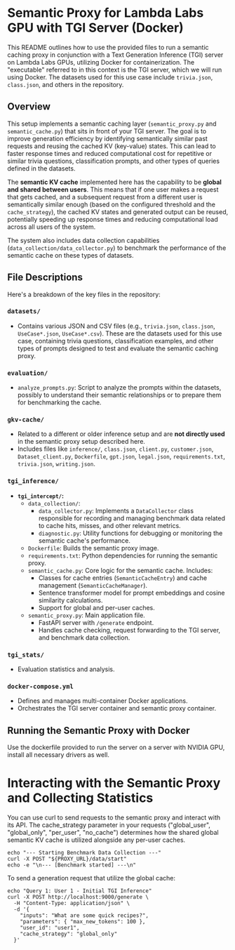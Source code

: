 # Semantic Proxy for Lambda Labs GPU with TGI Server (Docker)

This README outlines how to use the provided files to run a semantic caching proxy in conjunction with a Text Generation Inference (TGI) server on Lambda Labs GPUs, utilizing Docker for containerization. The "executable" referred to in this context is the TGI server, which we will run using Docker. The datasets used for this use case include `trivia.json`, `class.json`, and others in the repository.

## Overview

This setup implements a semantic caching layer (`semantic_proxy.py` and `semantic_cache.py`) that sits in front of your TGI server. The goal is to improve generation efficiency by identifying semantically similar past requests and reusing the cached KV (key-value) states. This can lead to faster response times and reduced computational cost for repetitive or similar trivia questions, classification prompts, and other types of queries defined in the datasets.

The **semantic KV cache** implemented here has the capability to be **global and shared between users**. This means that if one user makes a request that gets cached, and a subsequent request from a different user is semantically similar enough (based on the configured threshold and the `cache_strategy`), the cached KV states and generated output can be reused, potentially speeding up response times and reducing computational load across all users of the system.

The system also includes data collection capabilities (`data_collection/data_collector.py`) to benchmark the performance of the semantic cache on these types of datasets.

## File Descriptions

Here's a breakdown of the key files in the repository:

### `datasets/`
- Contains various JSON and CSV files (e.g., `trivia.json`, `class.json`, `UseCase*.json`, `UseCase*.csv`). These are the datasets used for this use case, containing trivia questions, classification examples, and other types of prompts designed to test and evaluate the semantic caching proxy.

### `evaluation/`
- `analyze_prompts.py`: Script to analyze the prompts within the datasets, possibly to understand their semantic relationships or to prepare them for benchmarking the cache.

### `gkv-cache/`
- Related to a different or older inference setup and are **not directly used** in the semantic proxy setup described here.
- Includes files like `inference/`, `class.json`, `client.py`, `customer.json`, `Dataset_client.py`, `Dockerfile`, `gpt.json`, `legal.json`, `requirements.txt`, `trivia.json`, `writing.json`.

### `tgi_inference/`
- **`tgi_intercept/`:**
  - `data_collection/`:
    - `data_collector.py`: Implements a `DataCollector` class responsible for recording and managing benchmark data related to cache hits, misses, and other relevant metrics.
    - `diagnostic.py`: Utility functions for debugging or monitoring the semantic cache's performance.
  - `Dockerfile`: Builds the semantic proxy image.
  - `requirements.txt`: Python dependencies for running the semantic proxy.
  - `semantic_cache.py`: Core logic for the semantic cache. Includes:
    - Classes for cache entries (`SemanticCacheEntry`) and cache management (`SemanticCacheManager`).
    - Sentence transformer model for prompt embeddings and cosine similarity calculations.
    - Support for global and per-user caches.
  - `semantic_proxy.py`: Main application file. 
    - FastAPI server with `/generate` endpoint.
    - Handles cache checking, request forwarding to the TGI server, and benchmark data collection.

### `tgi_stats/`
- Evaluation statistics and analysis.

### `docker-compose.yml`
- Defines and manages multi-container Docker applications.
- Orchestrates the TGI server container and semantic proxy container.

## Running the Semantic Proxy with Docker

Use the dockerfile provided to run the server on a server with NVIDIA GPU, install all necessary drivers as well.

# Interacting with the Semantic Proxy and Collecting Statistics
You can use curl to send requests to the semantic proxy and interact with its API. The cache_strategy parameter in your requests ("global_user", "global_only", "per_user", "no_cache") determines how the shared global semantic KV cache is utilized alongside any per-user caches.


```
echo "--- Starting Benchmark Data Collection ---"
curl -X POST "${PROXY_URL}/data/start"
echo -e "\n--- [Benchmark started] ---\n"
```

To send a generation request that utilize the global cache:
```
echo "Query 1: User 1 - Initial TGI Inference"
curl -X POST http://localhost:9000/generate \
  -H "Content-Type: application/json" \
  -d '{
    "inputs": "What are some quick recipes?",
    "parameters": { "max_new_tokens": 100 },
    "user_id": "user1",
    "cache_strategy": "global_only"
  }'
```

